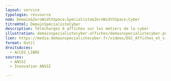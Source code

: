 ```yaml
---
layout: service
typologie: ressource
nom: Demain&ZeroWidthSpace;Spécialiste&ZeroWidthSpace;Cyber
titreHtml: DemainSpécialisteCyber
description: Téléchargez 6 affiches sur les métiers de la cyber
illustration: demainspecialistecyber-affiches/demainspecialistecyber.png
lien: https://media.demainspecialistecyber.fr/videos/DSC_Affiches_et_visuels.zip
format: Outil 
droitsAcces:
  - ACCES_LIBRE
sources:
  - ANSSI
  - Innovation ANSSI

---
```


